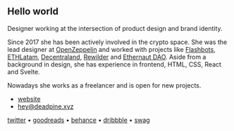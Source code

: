 ## Hello world

Designer working at the intersection of product design and brand identity. 

Since 2017 she has been actively involved in the crypto space. She was the lead designer at [OpenZeppelin](https://openzeppelin.com/) and worked with projects like [Flashbots](https://flashbots.net/), [ETHLatam](http://ethlatam.org/), [Decentraland](https://decentraland.org/), [Rewilder]([https://app.rewilder.xyz/#](https://app.rewilder.xyz/donation/1)) and [Ethernaut DAO](https://mint.ethernautdao.io/#about).
Aside from a background in design, she has experience in frontend, HTML, CSS, React and Svelte.

Nowadays she works as a freelancer and is open for new projects.

- [website](https://deadpine.xyz/)
- hey@deadpine.xyz

[twitter](https://twitter.com/deadpine_xyz) • [goodreads](https://goodreads.com/deadpine) • [behance](https://www.behance.net/deadpine) • [dribbble](https://dribbble.com/deadpine) • [swag](https://store.deadpine.xyz)

<!---
deadpine/deadpine is a ✨ special ✨ repository because its `README.md` (this file) appears on your GitHub profile.
You can click the Preview link to take a look at your changes.
--->
